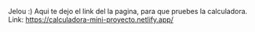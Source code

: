 Jelou :) 
Aqui te dejo el link del la pagina, para que pruebes la calculadora.
Link: https://calculadora-mini-proyecto.netlify.app/
